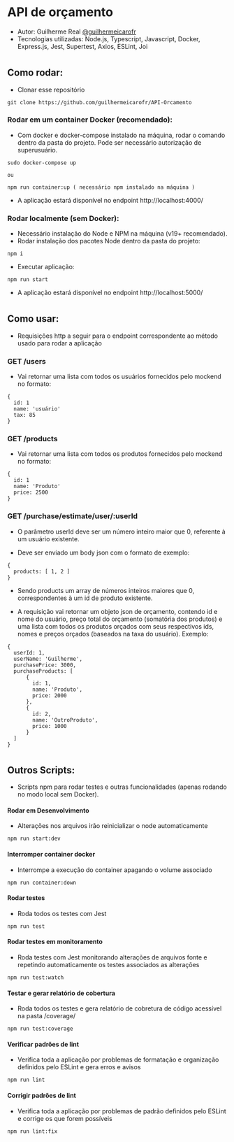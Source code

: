 # API de orçamento
- Autor: Guilherme Real [@guilhermeicarofr](https://www.github.com/guilhermeicarofr)
- Tecnologias utilizadas: Node.js, Typescript, Javascript, Docker, Express.js, Jest, Supertest, Axios, ESLint, Joi

#

## Como rodar:
- Clonar esse repositório

````
git clone https://github.com/guilhermeicarofr/API-Orcamento
````

### Rodar em um container Docker (recomendado):
- Com docker e docker-compose instalado na máquina, rodar o comando dentro da pasta do projeto. Pode ser necessário autorização de superusuário.

```
sudo docker-compose up
```

`ou`

```
npm run container:up ( necessário npm instalado na máquina )
```

- A aplicação estará disponível no endpoint http://localhost:4000/

### Rodar localmente (sem Docker):
- Necessário instalação do Node e NPM na máquina (v19+ recomendado).
- Rodar instalação dos pacotes Node dentro da pasta do projeto:

```
npm i
```

- Executar aplicação:

```
npm run start
```

- A aplicação estará disponível no endpoint http://localhost:5000/

#

## Como usar:
- Requisições http a seguir para o endpoint correspondente ao método usado para rodar a aplicação
### GET /users
- Vai retornar uma lista com todos os usuários fornecidos pelo mockend no formato:
```
{
  id: 1
  name: 'usuário'
  tax: 85
}
```
### GET /products
- Vai retornar uma lista com todos os produtos fornecidos pelo mockend no formato:
```
{
  id: 1
  name: 'Produto'
  price: 2500
}
```

### GET /purchase/estimate/user/:userId
- O parâmetro userId deve ser um número inteiro maior que 0, referente à um usuário existente.

- Deve ser enviado um body json com o formato de exemplo: 
```
{
  products: [ 1, 2 ]
}
```
- Sendo products um array de números inteiros maiores que 0, correspondentes à um id de produto existente.

- A requisição vai retornar um objeto json de orçamento, contendo id e nome do usuário, preço total do orçamento (somatória dos produtos) e uma lista com todos os produtos orçados com seus respectivos ids, nomes e preços orçados (baseados na taxa do usuário). Exemplo: 
```
{
  userId: 1,
  userName: 'Guilherme',
  purchasePrice: 3000,
  purchaseProducts: [ 
      {
        id: 1,
        name: 'Produto',
        price: 2000
      },
      {
        id: 2,
        name: 'OutroProduto',
        price: 1000
      }
  ]
}
```

#

## Outros Scripts:
- Scripts npm para rodar testes e outras funcionalidades (apenas rodando no modo local sem Docker).

#### Rodar em Desenvolvimento 
- Alterações nos arquivos irão reinicializar o node automaticamente
```
npm run start:dev
```
#### Interromper container docker
- Interrompe a execução do container apagando o volume associado
```
npm run container:down
```
#### Rodar testes
- Roda todos os testes com Jest
```
npm run test
```
#### Rodar testes em monitoramento
- Roda testes com Jest monitorando alterações de arquivos fonte e repetindo automaticamente os testes associados as alterações
```
npm run test:watch
```
#### Testar e gerar relatório de cobertura 
- Roda todos os testes e gera relatório de cobretura de código acessível na pasta /coverage/
```
npm run test:coverage
```
#### Verificar padrões de lint 
- Verifica toda a aplicação por problemas de formatação e organização definidos pelo ESLint e gera erros e avisos
```
npm run lint
```
#### Corrigir padrões de lint 
- Verifica toda a aplicação por problemas de padrão definidos pelo ESLint e corrige os que forem possíveis
```
npm run lint:fix
```
